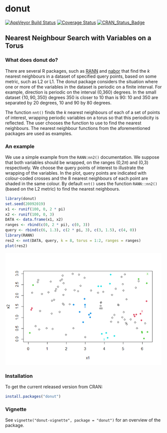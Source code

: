 
<!-- README.md is generated from README.Rmd. Please edit that file -->

# donut

[![AppVeyor Build
Status](https://ci.appveyor.com/api/projects/status/github/paulnorthrop/donut?branch=master&svg=true)](https://ci.appveyor.com/project/paulnorthrop/donut)
[![Coverage
Status](https://codecov.io/github/paulnorthrop/donut/coverage.svg?branch=master)](https://codecov.io/github/paulnorthrop/donut?branch=master)
[![CRAN_Status_Badge](https://www.r-pkg.org/badges/version/donut)](https://cran.r-project.org/package=donut)

## Nearest Neighbour Search with Variables on a Torus

### What does donut do?

There are several R packages, such as
[RANN](https://cran.r-project.org/package=RANN) and
[nabor](https://cran.r-project.org/package=nabor) that find the *k*
nearest neighbours in a dataset of specified query points, based on some
metric, such as L2 or L1. The donut package considers the situation
where one or more of the variables in the dataset is periodic on a
finite interval. For example, direction is periodic on the interval
(0,360) degrees. In the small dataset {10, 90, 350} degrees 350 is
closer to 10 than is 90: 10 and 350 are separated by 20 degrees, 10 and
90 by 80 degrees.

The function `nnt()` finds the *k* nearest neighbours of each of a set
of points of interest, wrapping periodic variables on a torus so that
this periodicity is reflected. The user chooses the function to use to
find the nearest neighbours. The nearest neighbour functions from the
aforementioned packages are used as examples.

### An example

We use a simple example from the `RANN:nn2()` documentation. We suppose
that both variables should be wrapped, on the ranges (0,2*π*) and (0,3)
respectively. We choose the query points of interest to illustrate the
wrapping of the variables. In the plot, query points are indicated with
colour-coded crosses and the 8 nearest neighbours of each point are
shaded in the same colour. By default `nnt()` uses the function
`RANN::nn2()` (based on the L2 metric) to find the nearest neighbours.

``` r
library(donut)
set.seed(20092019)
x1 <- runif(100, 0, 2 * pi)
x2 <- runif(100, 0, 3)
DATA <- data.frame(x1, x2)
ranges <- rbind(c(0, 2 * pi), c(0, 3))
query <- rbind(c(6, 1.3), c(2 * pi, 3), c(3, 1.5), c(4, 0))
library(RANN)
res2 <- nnt(DATA, query, k = 8, torus = 1:2, ranges = ranges)
plot(res2)
```

![](man/figures/README-example-1.png)<!-- -->

### Installation

To get the current released version from CRAN:

``` r
install.packages("donut")
```

### Vignette

See `vignette("donut-vignette", package = "donut")` for an overview of
the package.

